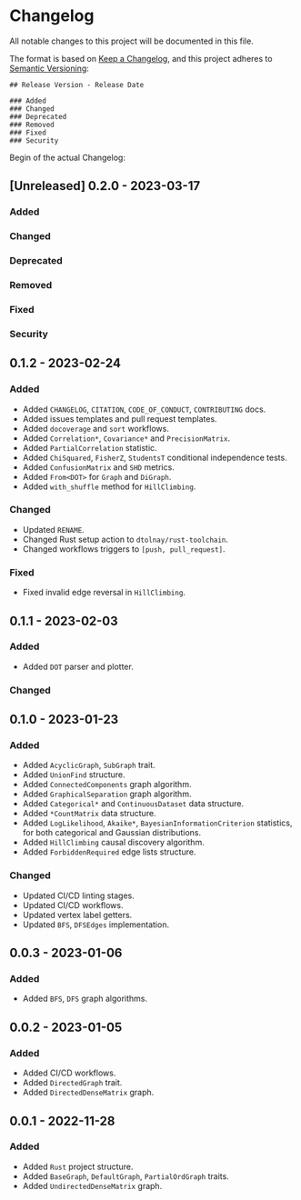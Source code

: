 # Changelog

All notable changes to this project will be documented in this file.

The format is based on [Keep a Changelog](https://keepachangelog.com/en/1.0.0/),
and this project adheres to [Semantic Versioning](https://semver.org/spec/v2.0.0.html):

    ## Release Version - Release Date

    ### Added
    ### Changed
    ### Deprecated
    ### Removed
    ### Fixed
    ### Security

Begin of the actual Changelog:

## [Unreleased] 0.2.0 - 2023-03-17

### Added
### Changed
### Deprecated
### Removed
### Fixed
### Security

## 0.1.2 - 2023-02-24

### Added

- Added `CHANGELOG`, `CITATION`, `CODE_OF_CONDUCT`, `CONTRIBUTING` docs.
- Added issues templates and pull request templates.
- Added `docoverage` and `sort` workflows.
- Added `Correlation*`, `Covariance*` and `PrecisionMatrix`.
- Added `PartialCorrelation` statistic.
- Added `ChiSquared`, `FisherZ`, `StudentsT` conditional independence tests.
- Added `ConfusionMatrix` and `SHD` metrics.
- Added `From<DOT>` for `Graph` and `DiGraph`.
- Added `with_shuffle` method for `HillClimbing`.

### Changed

- Updated `RENAME`.
- Changed Rust setup action to `dtolnay/rust-toolchain`.
- Changed workflows triggers to `[push, pull_request]`.

### Fixed

- Fixed invalid edge reversal in `HillClimbing`.

## 0.1.1 - 2023-02-03

### Added

- Added `DOT` parser and plotter.

### Changed

## 0.1.0 - 2023-01-23

### Added

- Added `AcyclicGraph`, `SubGraph` trait.
- Added `UnionFind` structure.
- Added `ConnectedComponents` graph algorithm.
- Added `GraphicalSeparation` graph algorithm.
- Added `Categorical*` and `ContinuousDataset` data structure.
- Added `*CountMatrix` data structure.
- Added `LogLikelihood`, `Akaike*`, `BayesianInformationCriterion` statistics, for both categorical and Gaussian distributions.
- Added `HillClimbing` causal discovery algorithm.
- Added `ForbiddenRequired` edge lists structure.

### Changed

- Updated CI/CD linting stages.
- Updated CI/CD workflows.
- Updated vertex label getters.
- Updated `BFS`, `DFSEdges` implementation.

## 0.0.3 - 2023-01-06

### Added

- Added `BFS`, `DFS` graph algorithms.

## 0.0.2 - 2023-01-05

### Added

- Added CI/CD workflows.
- Added `DirectedGraph` trait.
- Added `DirectedDenseMatrix` graph.

## 0.0.1 - 2022-11-28

### Added

- Added `Rust` project structure.
- Added `BaseGraph`, `DefaultGraph`, `PartialOrdGraph` traits.
- Added `UndirectedDenseMatrix` graph.
